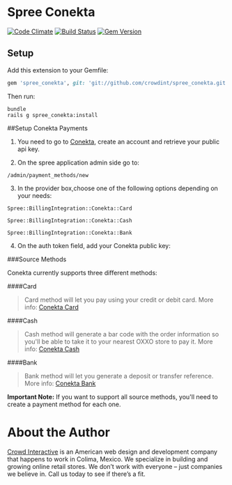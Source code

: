# Spree Conekta
[![Code Climate](https://codeclimate.com/github/crowdint/spree_conekta.png)](https://codeclimate.com/github/crowdint/spree_conekta)
[![Build Status](https://travis-ci.org/crowdint/spree_conekta.png?branch=conekta-apiv2)](https://travis-ci.org/crowdint/spree_conekta)
[![Gem Version](https://badge.fury.io/rb/spree_conekta.png)](http://badge.fury.io/rb/spree_conekta)

Setup
-----

Add this extension to your Gemfile:

```ruby
gem 'spree_conekta', git: 'git://github.com/crowdint/spree_conekta.git'
```

Then run:

```
bundle
rails g spree_conekta:install
```

##Setup Conekta Payments

1. You need to go to [Conekta](https://www.conekta.io/), create an account and retrieve your public api key.

2. On the spree application admin side go to:
```
/admin/payment_methods/new
```

3. In the provider box,choose one of the following options depending on your needs:
```
Spree::BillingIntegration::Conekta::Card

Spree::BillingIntegration::Conekta::Cash

Spree::BillingIntegration::Conekta::Bank

```

4. On the auth token field, add your Conekta public key:

###Source Methods

Conekta currently supports three different methods:

####Card
>Card method will let you pay using your credit or debit card. More info: [Conekta Card](https://www.conekta.io/docs/crear_cargo#tarjetas)

####Cash
>Cash method will generate a bar code with the order information so you'll be able to take it to your nearest OXXO store to pay it. More info: [Conekta Cash](https://www.conekta.io/docs/crear_cargo#oxxo)

####Bank
>Bank method will let you generate a deposit or transfer reference. More info: [Conekta Bank](https://www.conekta.io/docs/crear_cargo#bancos)


**Important Note:** If you want to support all source methods, you'll need to create a payment method for each one.

# About the Author

[Crowd Interactive](http://www.crowdint.com) is an American web design and development company that happens to work in Colima, Mexico.
We specialize in building and growing online retail stores. We don’t work with everyone – just companies we believe in. Call us today to see if there’s a fit.
